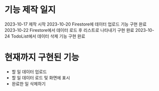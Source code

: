 # 기능 제작 일지

2023-10-17 제작 시작
2023-10-20 Firestore에 데이터 업로드 기능 구현 완료
2023-10-22 Firestore에서 데이터 로드 후 리스트로 나타내기 구현 완료
2023-10-24 TodoList에서 데이터 삭제 기능 구현 완료



# 현재까지 구현된 기능
 - 할 일 데이터 업로드
 - 할 일 데이터 로드 및 화면에 표시
 - 완료한 일 삭제하기
